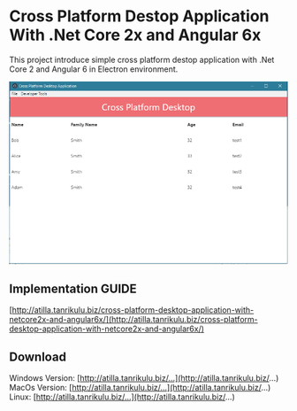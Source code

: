 # Cross Platform Destop Application With .Net Core 2x and Angular 6x

This project introduce simple cross platform destop application with .Net Core 2 and Angular 6 in Electron environment.

![interface.PNG](interface.PNG)

## Implementation GUIDE

[http://atilla.tanrikulu.biz/cross-platform-desktop-application-with-netcore2x-and-angular6x/](http://atilla.tanrikulu.biz/cross-platform-desktop-application-with-netcore2x-and-angular6x/)

## Download 

Windows Version: [http://atilla.tanrikulu.biz/...](http://atilla.tanrikulu.biz/...)
MacOs Version: [http://atilla.tanrikulu.biz/...](http://atilla.tanrikulu.biz/...)
Linux: [http://atilla.tanrikulu.biz/...](http://atilla.tanrikulu.biz/...)
 

